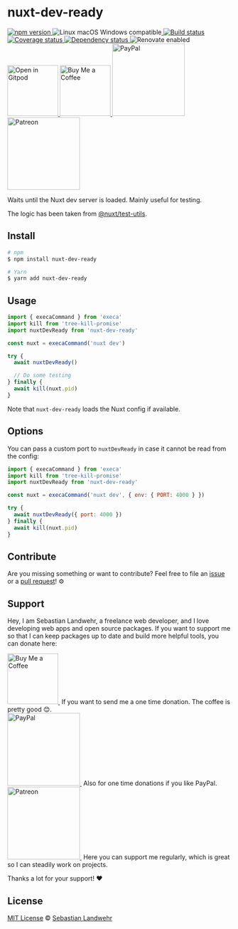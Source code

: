 <!-- TITLE/ -->
# nuxt-dev-ready
<!-- /TITLE -->

<!-- BADGES/ -->
  <p>
    <a href="https://npmjs.org/package/nuxt-dev-ready">
      <img
        src="https://img.shields.io/npm/v/nuxt-dev-ready.svg"
        alt="npm version"
      >
    </a><img src="https://img.shields.io/badge/os-linux%20%7C%C2%A0macos%20%7C%C2%A0windows-blue" alt="Linux macOS Windows compatible"><a href="https://github.com/dword-design/nuxt-dev-ready/actions">
      <img
        src="https://github.com/dword-design/nuxt-dev-ready/workflows/build/badge.svg"
        alt="Build status"
      >
    </a><a href="https://codecov.io/gh/dword-design/nuxt-dev-ready">
      <img
        src="https://codecov.io/gh/dword-design/nuxt-dev-ready/branch/master/graph/badge.svg"
        alt="Coverage status"
      >
    </a><a href="https://david-dm.org/dword-design/nuxt-dev-ready">
      <img src="https://img.shields.io/david/dword-design/nuxt-dev-ready" alt="Dependency status">
    </a><img src="https://img.shields.io/badge/renovate-enabled-brightgreen" alt="Renovate enabled"><br/><a href="https://gitpod.io/#https://github.com/dword-design/nuxt-dev-ready">
      <img
        src="https://gitpod.io/button/open-in-gitpod.svg"
        alt="Open in Gitpod"
        width="114"
      >
    </a><a href="https://www.buymeacoffee.com/dword">
      <img
        src="https://www.buymeacoffee.com/assets/img/guidelines/download-assets-sm-2.svg"
        alt="Buy Me a Coffee"
        width="114"
      >
    </a><a href="https://paypal.me/SebastianLandwehr">
      <img
        src="https://sebastianlandwehr.com/images/paypal.svg"
        alt="PayPal"
        width="163"
      >
    </a><a href="https://www.patreon.com/dworddesign">
      <img
        src="https://sebastianlandwehr.com/images/patreon.svg"
        alt="Patreon"
        width="163"
      >
    </a>
</p>
<!-- /BADGES -->

<!-- DESCRIPTION/ -->
Waits until the Nuxt dev server is loaded. Mainly useful for testing.
<!-- /DESCRIPTION -->

The logic has been taken from [@nuxt/test-utils](https://www.npmjs.com/package/@nuxt/test-utils).

<!-- INSTALL/ -->
## Install

```bash
# npm
$ npm install nuxt-dev-ready

# Yarn
$ yarn add nuxt-dev-ready
```
<!-- /INSTALL -->

## Usage

```js
import { execaCommand } from 'execa'
import kill from 'tree-kill-promise'
import nuxtDevReady from 'nuxt-dev-ready'

const nuxt = execaCommand('nuxt dev')

try {
  await nuxtDevReady()

  // Do some testing
} finally {
  await kill(nuxt.pid)
} 
```

Note that `nuxt-dev-ready` loads the Nuxt config if available.

## Options

You can pass a custom port to `nuxtDevReady` in case it cannot be read from the config:

```js
import { execaCommand } from 'execa'
import kill from 'tree-kill-promise'
import nuxtDevReady from 'nuxt-dev-ready'

const nuxt = execaCommand('nuxt dev', { env: { PORT: 4000 } })

try {
  await nuxtDevReady({ port: 4000 })
} finally {
  await kill(nuxt.pid)
} 
```

<!-- LICENSE/ -->
## Contribute

Are you missing something or want to contribute? Feel free to file an [issue](https://github.com/dword-design/nuxt-dev-ready/issues) or a [pull request](https://github.com/dword-design/nuxt-dev-ready/pulls)! ⚙️

## Support

Hey, I am Sebastian Landwehr, a freelance web developer, and I love developing web apps and open source packages. If you want to support me so that I can keep packages up to date and build more helpful tools, you can donate here:

<p>
  <a href="https://www.buymeacoffee.com/dword">
    <img
      src="https://www.buymeacoffee.com/assets/img/guidelines/download-assets-sm-2.svg"
      alt="Buy Me a Coffee"
      width="114"
    >
  </a>&nbsp;If you want to send me a one time donation. The coffee is pretty good 😊.<br/>
  <a href="https://paypal.me/SebastianLandwehr">
    <img
      src="https://sebastianlandwehr.com/images/paypal.svg"
      alt="PayPal"
      width="163"
    >
  </a>&nbsp;Also for one time donations if you like PayPal.<br/>
  <a href="https://www.patreon.com/dworddesign">
    <img
      src="https://sebastianlandwehr.com/images/patreon.svg"
      alt="Patreon"
      width="163"
    >
  </a>&nbsp;Here you can support me regularly, which is great so I can steadily work on projects.
</p>

Thanks a lot for your support! ❤️

## License

[MIT License](https://opensource.org/licenses/MIT) © [Sebastian Landwehr](https://sebastianlandwehr.com)
<!-- /LICENSE -->
